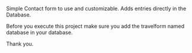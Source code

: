 Simple Contact form to use and customizable. Adds entries directly in the Database.

Before you execute this project make sure you add the travelform named database in your database.

Thank you.
